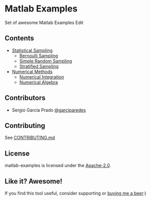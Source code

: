 # Matlab Examples
Set of awesome Matlab Examples Edit

## Contents

  * [Statistical Sampling](statistical-sampling/)
    * [Bernoulli Sampling](statistical-sampling/bernoulli/)
    * [Simple Random Sampling](statistical-sampling/simple-random-sampling/)
    * [Stratified Sampling](statistical-sampling/stratified-sampling/)
  * [Numerical Methods](numerical-methods/)
    * [Numerical Integration](numerical-methods/numerical-integration/)
    * [Numerical Algebra](numerical-methods/numerical-algebra/)

## Contributors

- Sergio García Prado [@garciparedes](https://garciparedes.me)

## Contributing

See [CONTRIBUTING.md](CONTRIBUTING.md)

## License

matlab-examples is licensed under the [Apache-2.0](LICENSE).

## Like it? Awesome!
If you find this tool useful, consider supporting or [buying me a beer](https://www.paypal.me/garciparedes/2):)
